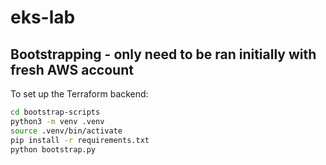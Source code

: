 # eks-lab

## Bootstrapping - only need to be ran initially with fresh AWS account
To set up the Terraform backend:

```bash
cd bootstrap-scripts
python3 -m venv .venv
source .venv/bin/activate
pip install -r requirements.txt
python bootstrap.py